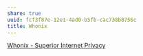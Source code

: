 ```yaml
---
share: true
uuid: fcf3f87e-12e1-4ad0-b5fb-cac738b8756c
title: Whonix
---
```

[Whonix - Superior Internet Privacy](https://www.whonix.org/)